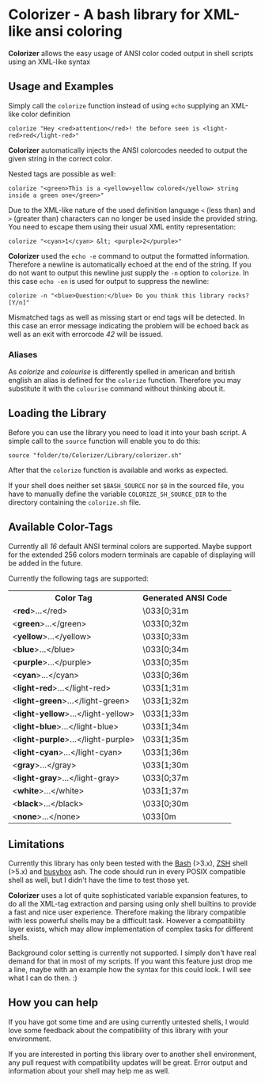 # Colorizer - A bash library for XML-like ansi coloring

**Colorizer** allows the easy usage of ANSI color coded output in shell scripts
using an XML-like syntax

## Usage and Examples

Simply call the `colorize` function instead of using `echo` supplying an
XML-like color definition

    colorize "Hey <red>attention</red>! the before seen is <light-red>red</light-red>"

**Colorizer** automatically injects the ANSI colorcodes needed to output the
given string in the correct color.

Nested tags are possible as well:

    colorize "<green>This is a <yellow>yellow colored</yellow> string inside a green one</green>"

Due to the XML-like nature of the used definition language `<` (less than) and
`>` (greater than) characters can no longer be used inside the provided string.
You need to escape them using their usual XML entity representation:

    colorize "<cyan>1</cyan> &lt; <purple>2</purple>"

**Colorizer** used the `echo -e` command to output the formatted information.
Therefore a newline is automatically echoed at the end of the string. If you do
not want to output this newline just supply the `-n` option to `colorize`. In
this case `echo -en` is used for output to suppress the newline:

    colorize -n "<blue>Question:</blue> Do you think this library rocks? [Y/n]"

Mismatched tags as well as missing start or end tags will be detected. In this
case an error message indicating the problem will be echoed back as well as an
exit with errorcode *42* will be issued.

### Aliases

As *colorize* and *colourise* is differently spelled in american and british
english an alias is defined for the `colorize` function. Therefore you may
substitute it with the `colourise` command without thinking about it.

## Loading the Library

Before you can use the library you need to load it into your bash script.
A simple call to the `source` function will enable you to do this:

    source "folder/to/Colorizer/Library/colorizer.sh"

After that the `colorize` function is available and works as expected.

If your shell does neither set `$BASH_SOURCE` nor `$0` in the sourced file, you
have to manually define the variable `COLORIZE_SH_SOURCE_DIR` to the directory
containing the `colorize.sh` file.

## Available Color-Tags

Currently all *16* default ANSI terminal colors are supported. Maybe support
for the extended 256 colors modern terminals are capable of displaying will be
added in the future.

Currently the following tags are supported:

<table>
    <tr>
        <th>Color Tag</th><th>Generated ANSI Code</th>
    </tr>
    <tr>
        <td>&lt;<b>red</b>&gt;…&lt;/red&gt;</td><td>\033[0;31m</td>
    </tr>
    <tr>
        <td>&lt;<b>green</b>&gt;…&lt;/green&gt;</td><td>\033[0;32m</td>
    </tr>
    <tr>
        <td>&lt;<b>yellow</b>&gt;…&lt;/yellow&gt;</td><td>\033[0;33m</td>
    </tr>
    <tr>
        <td>&lt;<b>blue</b>&gt;…&lt;/blue&gt;</td><td>\033[0;34m</td>
    </tr>
    <tr>
        <td>&lt;<b>purple</b>&gt;…&lt;/purple&gt;</td><td>\033[0;35m</td>
    </tr>
    <tr>
        <td>&lt;<b>cyan</b>&gt;…&lt;/cyan&gt;</td><td>\033[0;36m</td>
    </tr>
    <tr>
        <td>&lt;<b>light-red</b>&gt;…&lt;/light-red&gt;</td><td>\033[1;31m</td>
    </tr>
    <tr>
        <td>&lt;<b>light-green</b>&gt;…&lt;/light-green&gt;</td><td>\033[1;32m</td>
    </tr>
    <tr>
        <td>&lt;<b>light-yellow</b>&gt;…&lt;/light-yellow&gt;</td><td>\033[1;33m</td>
    </tr>
    <tr>
        <td>&lt;<b>light-blue</b>&gt;…&lt;/light-blue&gt;</td><td>\033[1;34m</td>
    </tr>
    <tr>
        <td>&lt;<b>light-purple</b>&gt;…&lt;/light-purple&gt;</td><td>\033[1;35m</td>
    </tr>
    <tr>
        <td>&lt;<b>light-cyan</b>&gt;…&lt;/light-cyan&gt;</td><td>\033[1;36m</td>
    </tr>
    <tr>
        <td>&lt;<b>gray</b>&gt;…&lt;/gray&gt;</td><td>\033[1;30m</td>
    </tr>
    <tr>
        <td>&lt;<b>light-gray</b>&gt;…&lt;/light-gray&gt;</td><td>\033[0;37m</td>
    </tr>
    <tr>
        <td>&lt;<b>white</b>&gt;…&lt;/white&gt;</td><td>\033[1;37m</td>
    </tr>
    <tr>
        <td>&lt;<b>black</b>&gt;…&lt;/black&gt;</td><td>\033[0;30m</td>
    </tr>
    <tr>
        <td>&lt;<b>none</b>&gt;…&lt;/none&gt;</td><td>\033[0m</td>
    </tr>
    <tr>
</table>

## Limitations

Currently this library has only been tested with the
[Bash](http://www.gnu.org/software/bash/) (>3.x),
[ZSH](http://zsh.sourceforge.net/) shell (>5.x) and
[busybox](http://www.busybox.net/) ash. The code should run in every POSIX
compatible shell as well, but I didn't have the time to test those yet.

**Colorizer** uses a lot of quite sophisticated variable expansion features, to
do all the XML-tag extraction and parsing using only shell builtins to provide
a fast and nice user experience. Therefore making the library compatible
with less powerful shells may be a difficult task. However a compatibility
layer exists, which may allow implementation of complex tasks for different shells.

Background color setting is currently not supported. I simply don't have real
demand for that in most of my scripts. If you want this feature just drop me
a line, maybe with an example how the syntax for this could look. I will see
what I can do then. :)

## How you can help

If you have got some time and are using currently untested shells, I would love
some feedback about the compatibility of this library with your environment.

If you are interested in porting this library over to another shell
environment, any pull request with compatibility updates will be great. Error
output and information about your shell may help me as well.
